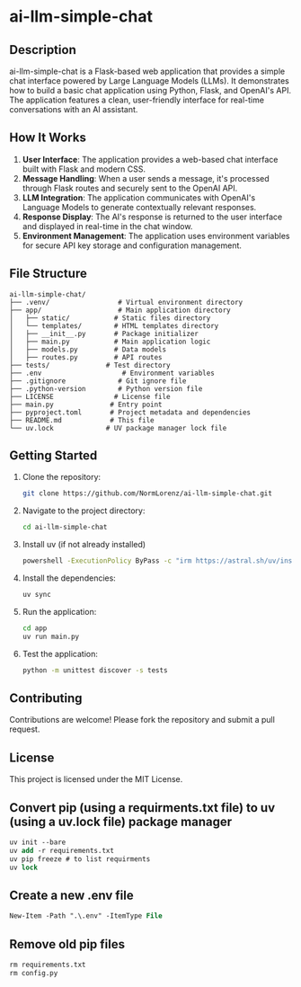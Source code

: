 # ai-llm-simple-chat

## Description
ai-llm-simple-chat is a Flask-based web application that provides a simple chat interface powered by Large Language Models (LLMs). It demonstrates how to build a basic chat application using Python, Flask, and OpenAI's API. The application features a clean, user-friendly interface for real-time conversations with an AI assistant.

## How It Works
1. **User Interface**: The application provides a web-based chat interface built with Flask and modern CSS.
2. **Message Handling**: When a user sends a message, it's processed through Flask routes and securely sent to the OpenAI API.
3. **LLM Integration**: The application communicates with OpenAI's Language Models to generate contextually relevant responses.
4. **Response Display**: The AI's response is returned to the user interface and displayed in real-time in the chat window.
5. **Environment Management**: The application uses environment variables for secure API key storage and configuration management.

## File Structure
```
ai-llm-simple-chat/
├── .venv/                 # Virtual environment directory
├── app/                   # Main application directory
│   ├── static/           # Static files directory
│   └── templates/        # HTML templates directory
│   ├── __init__.py       # Package initializer
│   ├── main.py           # Main application logic
│   ├── models.py         # Data models
│   ├── routes.py         # API routes
├── tests/              # Test directory
├── .env                    # Environment variables
├── .gitignore             # Git ignore file
├── .python-version        # Python version file
├── LICENSE               # License file
├── main.py              # Entry point
├── pyproject.toml       # Project metadata and dependencies
├── README.md            # This file
└── uv.lock             # UV package manager lock file
```

## Getting Started
1. Clone the repository:
     ```sh
     git clone https://github.com/NormLorenz/ai-llm-simple-chat.git
     ```
2. Navigate to the project directory:
     ```sh
     cd ai-llm-simple-chat
     ```

3. Install uv (if not already installed)
     ```sh
     powershell -ExecutionPolicy ByPass -c "irm https://astral.sh/uv/install.ps1 | iex"
     ```
4. Install the dependencies:
     ```sh
     uv sync
     ```
5. Run the application:
     ```sh
     cd app
     uv run main.py
     ```

6. Test the application:
     ```sh
     python -m unittest discover -s tests
     ```

## Contributing
Contributions are welcome! Please fork the repository and submit a pull request.

## License
This project is licensed under the MIT License.

## Convert pip (using a requirments.txt file) to uv (using a uv.lock file) package manager
```ps
uv init --bare
uv add -r requirements.txt
uv pip freeze # to list requirments
uv lock
```

## Create a new .env file
```ps
New-Item -Path ".\.env" -ItemType File
```

## Remove old pip files
```ps
rm requirements.txt
rm config.py
``` 